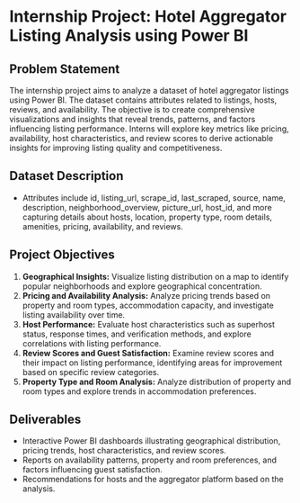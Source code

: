 # Internship Project: Hotel Aggregator Listing Analysis using Power BI

## Problem Statement
The internship project aims to analyze a dataset of hotel aggregator listings using Power BI. The dataset contains attributes related to listings, hosts, reviews, and availability. The objective is to create comprehensive visualizations and insights that reveal trends, patterns, and factors influencing listing performance. Interns will explore key metrics like pricing, availability, host characteristics, and review scores to derive actionable insights for improving listing quality and competitiveness.

## Dataset Description
- Attributes include id, listing_url, scrape_id, last_scraped, source, name, description, neighborhood_overview, picture_url, host_id, and more capturing details about hosts, location, property type, room details, amenities, pricing, availability, and reviews.

## Project Objectives
1. **Geographical Insights:** Visualize listing distribution on a map to identify popular neighborhoods and explore geographical concentration.
2. **Pricing and Availability Analysis:** Analyze pricing trends based on property and room types, accommodation capacity, and investigate listing availability over time.
3. **Host Performance:** Evaluate host characteristics such as superhost status, response times, and verification methods, and explore correlations with listing performance.
4. **Review Scores and Guest Satisfaction:** Examine review scores and their impact on listing performance, identifying areas for improvement based on specific review categories.
5. **Property Type and Room Analysis:** Analyze distribution of property and room types and explore trends in accommodation preferences.

## Deliverables
- Interactive Power BI dashboards illustrating geographical distribution, pricing trends, host characteristics, and review scores.
- Reports on availability patterns, property and room preferences, and factors influencing guest satisfaction.
- Recommendations for hosts and the aggregator platform based on the analysis.
